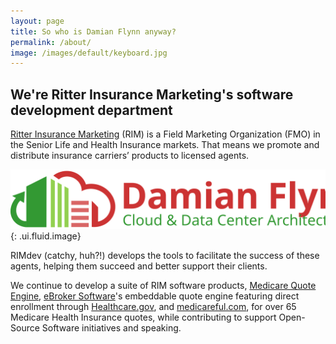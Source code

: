 ```yaml
---
layout: page
title: So who is Damian Flynn anyway?
permalink: /about/
image: /images/default/keyboard.jpg
---
```


## We're Ritter Insurance Marketing's software development department

[Ritter Insurance Marketing](https://ritterim.com) (RIM) is a Field Marketing Organization (FMO) in the Senior Life and Health Insurance markets. That means we promote and distribute insurance carriers’ products to licensed agents.

![www.DamianFlynn.com ](/images/logos/sitelogo.svg){: .ui.fluid.image}

RIMdev (catchy, huh?!) develops the tools to facilitate the success of these agents, helping them succeed and better support their clients.

We continue to develop a suite of RIM software products, [Medicare Quote Engine](https://medicarequoteengine.com/), [eBroker Software](https://ebrokersoftware.com)'s embeddable quote engine featuring direct enrollment through [Healthcare.gov](https://healthcare.gov), and [medicareful.com](https://medicareful.com), for over 65 Medicare Health Insurance quotes, while contributing to support Open-Source Software initiatives and speaking.
